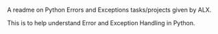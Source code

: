 A readme on Python Errors and Exceptions tasks/projects given by ALX.

This is to help understand Error and Exception Handling in Python.
